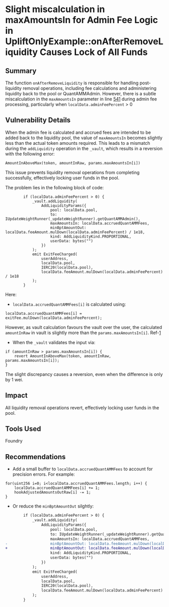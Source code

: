 # Slight miscalculation in maxAmountsIn for Admin Fee Logic in UpliftOnlyExample::onAfterRemoveLiquidity Causes Lock of All Funds
## Summary

The function `onAfterRemoveLiquidity` is responsible for handling post-liquidity removal operations, including fee calculations and administering liquidity back to the pool or QuantAMMAdmin. However, there is a subtle miscalculation in the `maxAmountsIn` parameter in line [541](https://github.com/Cyfrin/2024-12-quantamm/blob/a775db4273eb36e7b4536c5b60207c9f17541b92/pkg/pool-hooks/contracts/hooks-quantamm/UpliftOnlyExample.sol#L541) during admin fee processing, particularly when `localData.adminFeePercent` > 0

## Vulnerability Details

When the admin fee is calculated and accrued fees are intended to be added back to the liquidity pool, the value of `maxAmountsIn` becomes slightly less than the actual token amounts required. This leads to a mismatch during the `addLiquidity` operation in the `_vault`, which results in a reversion with the following error:

```solidity
AmountInAboveMax(token, amountInRaw, params.maxAmountsIn[i])
```

This issue prevents liquidity removal operations from completing successfully, effectively locking user funds in the pool.

The problem lies in the following block of code:

```solidity
        if (localData.adminFeePercent > 0) {
            _vault.addLiquidity(
                AddLiquidityParams({
                    pool: localData.pool,
                    to: IUpdateWeightRunner(_updateWeightRunner).getQuantAMMAdmin(),
                    maxAmountsIn: localData.accruedQuantAMMFees,
                    minBptAmountOut: localData.feeAmount.mulDown(localData.adminFeePercent) / 1e18,
                    kind: AddLiquidityKind.PROPORTIONAL,
                    userData: bytes("")
                })
            );
            emit ExitFeeCharged(
                userAddress,
                localData.pool,
                IERC20(localData.pool),
                localData.feeAmount.mulDown(localData.adminFeePercent) / 1e18
            );
        }
```

Here:

* `localData.accruedQuantAMMFees[i]` is calculated using:

```solidity
localData.accruedQuantAMMFees[i] = exitFee.mulDown(localData.adminFeePercent);
```

However, as vault calculation favours the vault over the user, the calculated `amountInRaw` in vault is slightly more than the `params.maxAmountsIn[i]`. Ref-[1](https://github.com/balancer/balancer-v3-monorepo/blob/93bacf3b5f219edff6214bcf58f8fe62ec3fde33/pkg/vault/contracts/Vault.sol#L712-L715)

* When the `_vault` validates the input via:

```solidity
if (amountInRaw > params.maxAmountsIn[i]) {
    revert AmountInAboveMax(token, amountInRaw, params.maxAmountsIn[i]);
}
```

The slight discrepancy causes a reversion, even when the difference is only by 1 wei.

## Impact

All liquidity removal operations revert, effectively locking user funds in the pool.

## Tools Used

Foundry

## Recommendations

* Add a small buffer to `localData.accruedQuantAMMFees` to account for precision errors. For example:

```solidity
for(uint256 i=0; i<localData.accruedQuantAMMFees.length; i++) {
    localData.accruedQuantAMMFees[i] += 1;
    hookAdjustedAmountsOutRaw[i] -= 1;
}
```

* Or reduce the `minBptAmountOut` silghtly:

```diff
        if (localData.adminFeePercent > 0) {
            _vault.addLiquidity(
                AddLiquidityParams({
                    pool: localData.pool,
                    to: IUpdateWeightRunner(_updateWeightRunner).getQuantAMMAdmin(),
                    maxAmountsIn: localData.accruedQuantAMMFees,
-                   minBptAmountOut: localData.feeAmount.mulDown(localData.adminFeePercent) / 1e18,
+                   minBptAmountOut: localData.feeAmount.mulDown(localData.adminFeePercent) / 1e18 -1,
                    kind: AddLiquidityKind.PROPORTIONAL,
                    userData: bytes("")
                })
            );
            emit ExitFeeCharged(
                userAddress,
                localData.pool,
                IERC20(localData.pool),
                localData.feeAmount.mulDown(localData.adminFeePercent) / 1e18
            );
        }
```